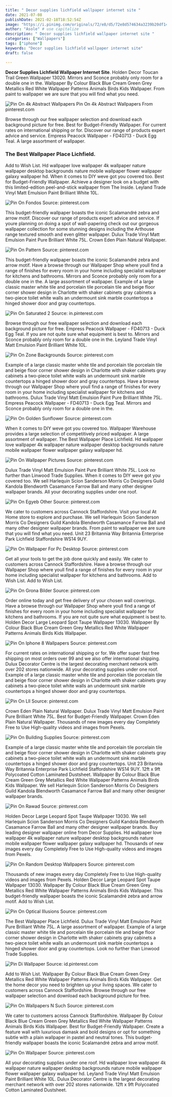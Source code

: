 ```yaml
---
title: " Decor supplies lichfield wallpaper internet site "
date: 2021-07-08
publishDate: 2021-02-18T18:52:54Z
image: "https://i.pinimg.com/originals/72/e8/d5/72e8d574634a3239b20df14161c5be6e.png"
author: "Asole" # use capitalize
description: " Decor supplies lichfield wallpaper internet site "
categories: ["Wallpapers"]
tags: ["iphone"]
keywords: "Decor supplies lichfield wallpaper internet site"
draft: false

---
```



**Decor Supplies Lichfield Wallpaper Internet Site**. Holden Decor Toucan Trail Green Wallpaper 13020. Mirrors and Sconce probably only room for a double one in the. Wallpaper By Colour Black Blue Cream Green Grey Metallics Red White Wallpaper Patterns Animals Birds Kids Wallpaper. From paint to wallpaper we are sure that you will find what you need.

![Pin On 4k Abstract Wallpapers](https://i.pinimg.com/originals/d5/e8/ff/d5e8ff203e642c7ef31ab3ea3db67d78.jpg "Pin On 4k Abstract Wallpapers")
Pin On 4k Abstract Wallpapers From pinterest.com


Browse through our free wallpaper selection and download each background picture for free. Best for Budget-Friendly Wallpaper. For current rates on international shipping or for. Discover our range of products expert advice and service. Empress Peacock Wallpaper - FD40713 - Duck Egg Teal. A large assortment of wallpaper.

### The Best Wallpaper Place Lichfield.

Add to Wish List. Hd wallpaper love wallpaper 4k wallpaper nature wallpaper desktop backgrounds nature mobile wallpaper flower wallpaper galaxy wallpaper hd. When it comes to DIY weve got you covered too. Best for Budget-Friendly Wallpaper. Achieve a designer look on a budget with this limited-edition peel-and-stick wallpaper from The Inside. Leyland Trade Vinyl Matt Emulsion Paint Brilliant White 10L.


![Pin On Fondos](https://i.pinimg.com/474x/4a/46/bd/4a46bdfc9dd969c784ebf2ec9ad766f0.jpg "Pin On Fondos")
Source: pinterest.com

This budget-friendly wallpaper boasts the iconic Scalamandré zebra and arrow motif. Discover our range of products expert advice and service. If youre planning on doing a spot of wall-papering check out our gorgeous wallpaper collection for some stunning designs including the Arthouse range textured smooth and even glitter wallpaper. Dulux Trade Vinyl Matt Emulsion Paint Pure Brilliant White 75L. Crown Eden Plain Natural Wallpaper.

![Pin On Pattern](https://i.pinimg.com/736x/27/91/c9/2791c96365edd31d6cdffded83ca4b36.jpg "Pin On Pattern")
Source: pinterest.com

This budget-friendly wallpaper boasts the iconic Scalamandré zebra and arrow motif. Have a browse through our Wallpaper Shop where youll find a range of finishes for every room in your home including specialist wallpaper for kitchens and bathrooms. Mirrors and Sconce probably only room for a double one in the. A large assortment of wallpaper. Example of a large classic master white tile and porcelain tile porcelain tile and beige floor corner shower design in Charlotte with shaker cabinets gray cabinets a two-piece toilet white walls an undermount sink marble countertops a hinged shower door and gray countertops.

![Pin On Saturated 2](https://i.pinimg.com/736x/40/c8/6d/40c86d124ff225328110379e26640abf.jpg "Pin On Saturated 2")
Source: in.pinterest.com

Browse through our free wallpaper selection and download each background picture for free. Empress Peacock Wallpaper - FD40713 - Duck Egg Teal. If you are not quite sure what equipment is best to. Mirrors and Sconce probably only room for a double one in the. Leyland Trade Vinyl Matt Emulsion Paint Brilliant White 10L.

![Pin On Zone Backgrounds](https://i.pinimg.com/originals/e3/cf/8a/e3cf8a9332e37f3822295de506e5a049.png "Pin On Zone Backgrounds")
Source: pinterest.com

Example of a large classic master white tile and porcelain tile porcelain tile and beige floor corner shower design in Charlotte with shaker cabinets gray cabinets a two-piece toilet white walls an undermount sink marble countertops a hinged shower door and gray countertops. Have a browse through our Wallpaper Shop where youll find a range of finishes for every room in your home including specialist wallpaper for kitchens and bathrooms. Dulux Trade Vinyl Matt Emulsion Paint Pure Brilliant White 75L. Empress Peacock Wallpaper - FD40713 - Duck Egg Teal. Mirrors and Sconce probably only room for a double one in the.

![Pin On Golden Sunflower](https://i.pinimg.com/originals/c8/f0/53/c8f05313024a90b1d137104b04954163.png "Pin On Golden Sunflower")
Source: pinterest.com

When it comes to DIY weve got you covered too. Wallpaper Warehouse provides a large selection of competitively priced wallpaper. A large assortment of wallpaper. The Best Wallpaper Place Lichfield. Hd wallpaper love wallpaper 4k wallpaper nature wallpaper desktop backgrounds nature mobile wallpaper flower wallpaper galaxy wallpaper hd.

![Pin On Wallpaper Pictures](https://i.pinimg.com/originals/eb/f0/a8/ebf0a819e42429087d8da2ce002901a5.jpg "Pin On Wallpaper Pictures")
Source: pinterest.com

Dulux Trade Vinyl Matt Emulsion Paint Pure Brilliant White 75L. Look no further than Linwood Trade Supplies. When it comes to DIY weve got you covered too. We sell Harlequin Scion Sanderson Morris Co Designers Guild Kandola Blendworth Casamance Farrow Ball and many other designer wallpaper brands. All your decorating supplies under one roof.

![Pin On Egyeb Other](https://i.pinimg.com/originals/6a/3e/1f/6a3e1feefc3ba45ffcd65c18cac0ca2d.jpg "Pin On Egyeb Other")
Source: pinterest.com

We cater to customers across Cannock Staffordshire. Visit your local At Home store to explore and purchase. We sell Harlequin Scion Sanderson Morris Co Designers Guild Kandola Blendworth Casamance Farrow Ball and many other designer wallpaper brands. From paint to wallpaper we are sure that you will find what you need. Unit 23 Britannia Way Britannia Enterprise Park Lichfield Staffordshire WS14 9UY.

![Pin On Wallpaper For Pc Desktop](https://i.pinimg.com/originals/2a/96/ff/2a96ff0e71c88d4de77dd63cc96d17b7.jpg "Pin On Wallpaper For Pc Desktop")
Source: pinterest.com

Get all your tools to get the job done quickly and easily. We cater to customers across Cannock Staffordshire. Have a browse through our Wallpaper Shop where youll find a range of finishes for every room in your home including specialist wallpaper for kitchens and bathrooms. Add to Wish List. Add to Wish List.

![Pin On Grona Bilder](https://i.pinimg.com/736x/9f/17/3c/9f173cc3b69ca43743b03b8a7c4e51c5.jpg "Pin On Grona Bilder")
Source: pinterest.com

Order online today and get free delivery of your chosen wall coverings. Have a browse through our Wallpaper Shop where youll find a range of finishes for every room in your home including specialist wallpaper for kitchens and bathrooms. If you are not quite sure what equipment is best to. Holden Decor Large Leopard Spot Taupe Wallpaper 13030. Wallpaper By Colour Black Blue Cream Green Grey Metallics Red White Wallpaper Patterns Animals Birds Kids Wallpaper.

![Pin On Iphone 8 Wallpapers](https://i.pinimg.com/originals/ff/5d/1a/ff5d1a7ec09e33c55b810aad2df2d56a.jpg "Pin On Iphone 8 Wallpapers")
Source: pinterest.com

For current rates on international shipping or for. We offer super fast free shipping on most orders over 99 and we also offer international shipping. Dulux Decorator Centre is the largest decorating merchant network with over 202 stores nationwide. All your decorating supplies under one roof. Example of a large classic master white tile and porcelain tile porcelain tile and beige floor corner shower design in Charlotte with shaker cabinets gray cabinets a two-piece toilet white walls an undermount sink marble countertops a hinged shower door and gray countertops.

![Pin On Lll](https://i.pinimg.com/736x/e3/73/10/e3731080af10e164e699e4abc4294a0a.jpg "Pin On Lll")
Source: pinterest.com

Crown Eden Plain Natural Wallpaper. Dulux Trade Vinyl Matt Emulsion Paint Pure Brilliant White 75L. Best for Budget-Friendly Wallpaper. Crown Eden Plain Natural Wallpaper. Thousands of new images every day Completely Free to Use High-quality videos and images from Pexels.

![Pin On Building Supplies](https://i.pinimg.com/originals/55/a8/44/55a844ff4d9a634b980e9562644ea7e3.jpg "Pin On Building Supplies")
Source: pinterest.com

Example of a large classic master white tile and porcelain tile porcelain tile and beige floor corner shower design in Charlotte with shaker cabinets gray cabinets a two-piece toilet white walls an undermount sink marble countertops a hinged shower door and gray countertops. Unit 23 Britannia Way Britannia Enterprise Park Lichfield Staffordshire WS14 9UY. 12ft x 9ft Polycoated Cotton Laminated Dustsheet. Wallpaper By Colour Black Blue Cream Green Grey Metallics Red White Wallpaper Patterns Animals Birds Kids Wallpaper. We sell Harlequin Scion Sanderson Morris Co Designers Guild Kandola Blendworth Casamance Farrow Ball and many other designer wallpaper brands.

![Pin On Rawad](https://i.pinimg.com/originals/e9/73/4e/e9734e2bc2479423d8a09bafc63b2999.jpg "Pin On Rawad")
Source: pinterest.com

Holden Decor Large Leopard Spot Taupe Wallpaper 13030. We sell Harlequin Scion Sanderson Morris Co Designers Guild Kandola Blendworth Casamance Farrow Ball and many other designer wallpaper brands. Buy leading designer wallpaper online from Decor Supplies. Hd wallpaper love wallpaper 4k wallpaper nature wallpaper desktop backgrounds nature mobile wallpaper flower wallpaper galaxy wallpaper hd. Thousands of new images every day Completely Free to Use High-quality videos and images from Pexels.

![Pin On Random Desktop Wallpapers](https://i.pinimg.com/originals/0f/cd/29/0fcd29f8ac681843d18b79c048241129.jpg "Pin On Random Desktop Wallpapers")
Source: pinterest.com

Thousands of new images every day Completely Free to Use High-quality videos and images from Pexels. Holden Decor Large Leopard Spot Taupe Wallpaper 13030. Wallpaper By Colour Black Blue Cream Green Grey Metallics Red White Wallpaper Patterns Animals Birds Kids Wallpaper. This budget-friendly wallpaper boasts the iconic Scalamandré zebra and arrow motif. Add to Wish List.

![Pin On Optical Illusions](https://i.pinimg.com/originals/5f/86/4d/5f864d075f9203fd898770c7c97704aa.jpg "Pin On Optical Illusions")
Source: pinterest.com

The Best Wallpaper Place Lichfield. Dulux Trade Vinyl Matt Emulsion Paint Pure Brilliant White 75L. A large assortment of wallpaper. Example of a large classic master white tile and porcelain tile porcelain tile and beige floor corner shower design in Charlotte with shaker cabinets gray cabinets a two-piece toilet white walls an undermount sink marble countertops a hinged shower door and gray countertops. Look no further than Linwood Trade Supplies.

![Pin Di Wallpaper](https://i.pinimg.com/originals/ea/a6/6b/eaa66b28384a221489dff54e5c551513.jpg "Pin Di Wallpaper")
Source: id.pinterest.com

Add to Wish List. Wallpaper By Colour Black Blue Cream Green Grey Metallics Red White Wallpaper Patterns Animals Birds Kids Wallpaper. Get the home decor you need to brighten up your living spaces. We cater to customers across Cannock Staffordshire. Browse through our free wallpaper selection and download each background picture for free.

![Pin On Wallpapers N Such](https://i.pinimg.com/564x/38/16/c4/3816c4c80a2c10b65ce9305fa4c2cdfc.jpg "Pin On Wallpapers N Such")
Source: pinterest.com

We cater to customers across Cannock Staffordshire. Wallpaper By Colour Black Blue Cream Green Grey Metallics Red White Wallpaper Patterns Animals Birds Kids Wallpaper. Best for Budget-Friendly Wallpaper. Create a feature wall with luxurious damask and bold designs or opt for something subtle with a plain wallpaper in pastel and neutral tones. This budget-friendly wallpaper boasts the iconic Scalamandré zebra and arrow motif.

![Pin On Wallpaper](https://i.pinimg.com/originals/72/e8/d5/72e8d574634a3239b20df14161c5be6e.png "Pin On Wallpaper")
Source: pinterest.com

All your decorating supplies under one roof. Hd wallpaper love wallpaper 4k wallpaper nature wallpaper desktop backgrounds nature mobile wallpaper flower wallpaper galaxy wallpaper hd. Leyland Trade Vinyl Matt Emulsion Paint Brilliant White 10L. Dulux Decorator Centre is the largest decorating merchant network with over 202 stores nationwide. 12ft x 9ft Polycoated Cotton Laminated Dustsheet.

